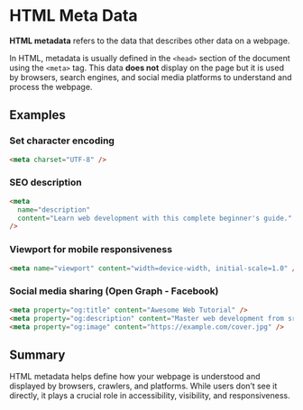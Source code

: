 # HTML Meta Data

**HTML metadata** refers to the data that describes other data on a
webpage.

In HTML, metadata is usually defined in the `<head>` section of the
document using the `<meta>` tag. This data **does not** display on the
page but it is used by browsers, search engines, and social media
platforms to understand and process the webpage.

## Examples

### Set character encoding

```html
<meta charset="UTF-8" />
```

### SEO description

```html
<meta
  name="description"
  content="Learn web development with this complete beginner's guide."
/>
```

### Viewport for mobile responsiveness

```html
<meta name="viewport" content="width=device-width, initial-scale=1.0" />
```

### Social media sharing (Open Graph - Facebook)

```html
<meta property="og:title" content="Awesome Web Tutorial" />
<meta property="og:description" content="Master web development from sratch." />
<meta property="og:image" content="https://example.com/cover.jpg" />
```

## Summary

HTML metadata helps define how your webpage is understood and
displayed by browsers, crawlers, and platforms. While users don’t see
it directly, it plays a crucial role in accessibility, visibility,
and responsiveness.
